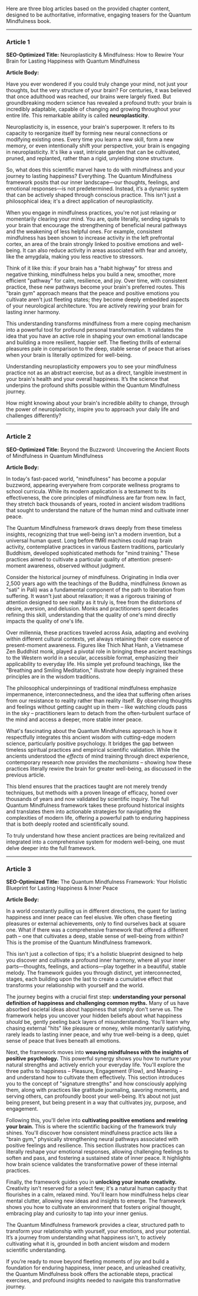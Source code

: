 Here are three blog articles based on the provided chapter content, designed to be authoritative, informative, engaging teasers for the Quantum Mindfulness book.

---

### Article 1

**SEO-Optimized Title:** Neuroplasticity & Mindfulness: How to Rewire Your Brain for Lasting Happiness with Quantum Mindfulness

**Article Body:**

Have you ever wondered if you could truly change your mind, not just your thoughts, but the very structure of your brain? For centuries, it was believed that once adulthood was reached, our brains were largely fixed. But groundbreaking modern science has revealed a profound truth: your brain is incredibly adaptable, capable of changing and growing throughout your entire life. This remarkable ability is called **neuroplasticity**.

Neuroplasticity is, in essence, your brain's superpower. It refers to its capacity to reorganize itself by forming new neural connections or modifying existing ones. Every time you learn a new skill, form a new memory, or even intentionally shift your perspective, your brain is engaging in neuroplasticity. It's like a vast, intricate garden that can be cultivated, pruned, and replanted, rather than a rigid, unyielding stone structure.

So, what does this scientific marvel have to do with mindfulness and your journey to lasting happiness? Everything. The Quantum Mindfulness framework posits that our inner landscape—our thoughts, feelings, and emotional responses—is not predetermined. Instead, it’s a dynamic system that can be actively shaped through conscious practice. This isn't just a philosophical idea; it's a direct application of neuroplasticity.

When you engage in mindfulness practices, you're not just relaxing or momentarily clearing your mind. You are, quite literally, sending signals to your brain that encourage the strengthening of beneficial neural pathways and the weakening of less helpful ones. For example, consistent mindfulness has been shown to increase activity in the left prefrontal cortex, an area of the brain strongly linked to positive emotions and well-being. It can also reduce activity in areas associated with fear and anxiety, like the amygdala, making you less reactive to stressors.

Think of it like this: if your brain has a "habit highway" for stress and negative thinking, mindfulness helps you build a new, smoother, more efficient "pathway" for calm, resilience, and joy. Over time, with consistent practice, these new pathways become your brain's preferred routes. This "brain gym" approach means that the peace and positive emotions you cultivate aren't just fleeting states; they become deeply embedded aspects of your neurological architecture. You are actively rewiring your brain for lasting inner harmony.

This understanding transforms mindfulness from a mere coping mechanism into a powerful tool for profound personal transformation. It validates the idea that you have an active role in shaping your own emotional landscape and building a more resilient, happier self. The fleeting thrills of external pleasures pale in comparison to the deep, stable sense of peace that arises when your brain is literally optimized for well-being.

Understanding neuroplasticity empowers you to see your mindfulness practice not as an abstract exercise, but as a direct, tangible investment in your brain's health and your overall happiness. It’s the science that underpins the profound shifts possible within the Quantum Mindfulness journey.

How might knowing about your brain's incredible ability to change, through the power of neuroplasticity, inspire you to approach your daily life and challenges differently?

---

### Article 2

**SEO-Optimized Title:** Beyond the Buzzword: Uncovering the Ancient Roots of Mindfulness in Quantum Mindfulness

**Article Body:**

In today's fast-paced world, "mindfulness" has become a popular buzzword, appearing everywhere from corporate wellness programs to school curricula. While its modern application is a testament to its effectiveness, the core principles of mindfulness are far from new. In fact, they stretch back thousands of years, rooted in ancient wisdom traditions that sought to understand the nature of the human mind and cultivate inner peace.

The Quantum Mindfulness framework draws deeply from these timeless insights, recognizing that true well-being isn't a modern invention, but a universal human quest. Long before fMRI machines could map brain activity, contemplative practices in various Eastern traditions, particularly Buddhism, developed sophisticated methods for "mind training." These practices aimed to cultivate a particular quality of attention: present-moment awareness, observed without judgment.

Consider the historical journey of mindfulness. Originating in India over 2,500 years ago with the teachings of the Buddha, mindfulness (known as "sati" in Pali) was a fundamental component of the path to liberation from suffering. It wasn't just about relaxation; it was a rigorous training of attention designed to see reality as it truly is, free from the distortions of desire, aversion, and delusion. Monks and practitioners spent decades refining this skill, understanding that the quality of one's mind directly impacts the quality of one's life.

Over millennia, these practices traveled across Asia, adapting and evolving within different cultural contexts, yet always retaining their core essence of present-moment awareness. Figures like Thich Nhat Hanh, a Vietnamese Zen Buddhist monk, played a pivotal role in bringing these ancient teachings to the Western world in a secular, accessible format, emphasizing their applicability to everyday life. His simple yet profound teachings, like the "Breathing and Smiling Meditation," illustrate how deeply ingrained these principles are in the wisdom traditions.

The philosophical underpinnings of traditional mindfulness emphasize impermanence, interconnectedness, and the idea that suffering often arises from our resistance to reality rather than reality itself. By observing thoughts and feelings without getting caught up in them – like watching clouds pass in the sky – practitioners learn to detach from the often-turbulent surface of the mind and access a deeper, more stable inner peace.

What's fascinating about the Quantum Mindfulness approach is how it respectfully integrates this ancient wisdom with cutting-edge modern science, particularly positive psychology. It bridges the gap between timeless spiritual practices and empirical scientific validation. While the ancients understood the *effects* of mind training through direct experience, contemporary research now provides the *mechanisms* – showing how these practices literally rewire the brain for greater well-being, as discussed in the previous article.

This blend ensures that the practices taught are not merely trendy techniques, but methods with a proven lineage of efficacy, honed over thousands of years and now validated by scientific inquiry. The full Quantum Mindfulness framework takes these profound historical insights and translates them into actionable strategies for navigating the complexities of modern life, offering a powerful path to enduring happiness that is both deeply rooted and scientifically sound.

To truly understand how these ancient practices are being revitalized and integrated into a comprehensive system for modern well-being, one must delve deeper into the full framework.

---

### Article 3

**SEO-Optimized Title:** The Quantum Mindfulness Framework: Your Holistic Blueprint for Lasting Happiness & Inner Peace

**Article Body:**

In a world constantly pulling us in different directions, the quest for lasting happiness and inner peace can feel elusive. We often chase fleeting pleasures or external achievements, only to find ourselves back at square one. What if there was a comprehensive framework that offered a different path – one that cultivates a deep, stable sense of well-being from within? This is the promise of the Quantum Mindfulness framework.

This isn't just a collection of tips; it's a holistic blueprint designed to help you discover and cultivate a profound inner harmony, where all your inner parts—thoughts, feelings, and actions—play together in a beautiful, stable melody. The framework guides you through distinct, yet interconnected, stages, each building upon the last to create a cumulative effect that transforms your relationship with yourself and the world.

The journey begins with a crucial first step: **understanding your personal definition of happiness and challenging common myths.** Many of us have absorbed societal ideas about happiness that simply don't serve us. The framework helps you uncover your hidden beliefs about what happiness *should* be, gently peeling back layers of misunderstanding. You'll learn why chasing external "hits" like pleasure or money, while momentarily satisfying, rarely leads to lasting inner peace, and why true well-being is a deep, quiet sense of peace that lives beneath all emotions.

Next, the framework moves into **weaving mindfulness with the insights of positive psychology.** This powerful synergy shows you how to nurture your natural strengths and actively enrich your everyday life. You'll explore the three paths to happiness – Pleasure, Engagement (Flow), and Meaning – and understand how to cultivate them effectively. This section introduces you to the concept of "signature strengths" and how consciously applying them, along with practices like gratitude journaling, savoring moments, and serving others, can profoundly boost your well-being. It’s about not just being present, but being present in a way that cultivates joy, purpose, and engagement.

Following this, you'll delve into **cultivating positive emotions and rewiring your brain.** This is where the scientific backing of the framework truly shines. You'll discover how consistent mindfulness practice acts like a "brain gym," physically strengthening neural pathways associated with positive feelings and resilience. This section illustrates how practices can literally reshape your emotional responses, allowing challenging feelings to soften and pass, and fostering a sustained state of inner peace. It highlights how brain science validates the transformative power of these internal practices.

Finally, the framework guides you in **unlocking your innate creativity.** Creativity isn't reserved for a select few; it's a natural human capacity that flourishes in a calm, relaxed mind. You'll learn how mindfulness helps clear mental clutter, allowing new ideas and insights to emerge. The framework shows you how to cultivate an environment that fosters original thought, embracing play and curiosity to tap into your inner genius.

The Quantum Mindfulness framework provides a clear, structured path to transform your relationship with yourself, your emotions, and your potential. It’s a journey from understanding what happiness isn't, to actively cultivating what it is, grounded in both ancient wisdom and modern scientific understanding.

If you’re ready to move beyond fleeting moments of joy and build a foundation for enduring happiness, inner peace, and unleashed creativity, the Quantum Mindfulness book offers the actionable steps, practical exercises, and profound insights needed to navigate this transformative journey.